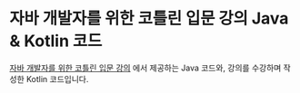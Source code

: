 # 자바 개발자를 위한 코틀린 입문 강의 Java & Kotlin 코드

[자바 개발자를 위한 코틀린 입문 강의](https://inf.run/A9p7) 에서 제공하는 Java 코드와,
강의를 수강하며 작성한 Kotlin 코드입니다.
